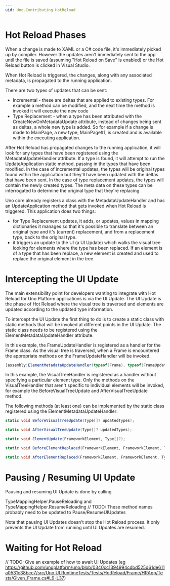 ```yaml
---
uid: Uno.Contributing.HotReload
---
```


# Hot Reload Phases

When a change is made to XAML or a C# code file, it's immediately picked up by compiler. However the updates aren't immediately sent to the app until the file is saved (assuming "Hot Reload on Save" is enabled) or the Hot Reload button is clicked in Visual Studio.

When Hot Reload is triggered, the changes, along with any associated metadata, is propagated to the running application. 

There are two types of updates that can be sent:
- Incremental - these are deltas that are applied to existing types. For example a method can be modified, and the next time the method is invoked it will execute the new code
- Type Replacement - when a type has been attributed with the CreateNewOnMetadataUpdate attribute, instead of changes being sent as deltas, a whole new type is added. So for example if a change is made to MainPage, a new type, MainPage#1, is created and is available within the executing application.

After Hot Reload has propagated changes to the running application, it will look for any types that have been registered using the MetadataUpdateHandler attribute. If a type is found, it will attempt to run the UpdateApplication static method, passing in the types that have been modified. In the case of incremental updates, the types will be original types found within the application but they'll have been updated with the deltas that have been sent. In the case of type replacement updates, the types will contain the newly created types. The meta data on these types can be interrogated to determine the original type that they're replacing.

Uno core already registers a class with the MetadataUpdateHandler and has an UpdateApplication method that gets invoked when Hot Reload is triggered. This application does two things:
- for Type Replacement updates, it adds, or updates, values in mapping dictionaries it manages so that it's possible to translate between an original type and it's (current) replacement, and from a replacement type, back to the original type.
- it triggers an update to the UI (a UI Update) which walks the visual tree looking for elements where the type has been replaced. If an element is of a type that has been replace, a new element is created and used to replace the original element in the tree.

# Intercepting the UI Update

The main extensibility point for developers wanting to integrate with Hot Reload for Uno Platform applications is via the UI Update. The UI Update is the phase of Hot Reload where the visual tree is traversed and elements are updated according to the updated type information. 

To intercept the UI Update the first thing to do is to create a static class with static methods that will be invoked at different points in the UI Update. The static class needs to be registered using the ElementMetadataUpdateHandler attribute.

In this example, the FrameUpdateHandler is registered as a handler for the Frame class. As the visual tree is traversed, when a Frame is encountered the appropriate methods on the FrameUpdateHandler will be invoked.
```csharp
[assembly:ElementMetadataUpdateHandler(typeof(Frame), typeof(FrameUpdateHandler))]
```

In this example, the VisualTreeHandler is registered as a handler without specifying a particular element type. Only the methods on the VisualTreeHandler that aren't specific to individual elements will be invoked, for example the BeforeVisualTreeUpdate and AfterVisualTreeUpdate method.

The following methods (at least one) can be implemented by the static class registered using the ElementMetadataUpdateHandler: 

```csharp
static void BeforeVisualTreeUpdate(Type[]? updatedTypes);

static void AfterVisualTreeUpdate(Type[]? updatedTypes);

static void ElementUpdate(FrameworkElement, Type[]?);

static void BeforeElementReplaced(FrameworkElement, FrameworkElement, Type[]?);

static void AfterElementReplaced(FrameworkElement, FrameworkElement, Type[]?);
```

# Pausing / Resuming UI Update

Pausing and resuming UI Update is done by calling

TypeMappingHelper.PauseReloading and TypeMappingHelper.ResumeReloading
// TODO: These method names probably need to be updated to Pause/ResumeUIUpdates

Note that pausing UI Updates doesn't stop the Hot Reload process. It only prevents the UI Update from running until UI Updates are resumed.

# Waiting for Hot Reload

// TODO: Give an example of how to await UI Updates (eg https://github.com/unoplatform/uno/blob/0340cc1394994cdbd525d61de611a0531c38bcc7/src/Uno.UI.RuntimeTests/Tests/HotReload/Frame/HRApp/Tests/Given_Frame.cs#L9-L37)

